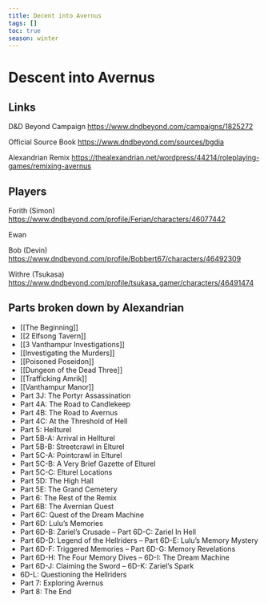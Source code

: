 ```yaml
---
title: Decent into Avernus
tags: []
toc: true
season: winter
---
```


# Descent into Avernus

## Links
D&D Beyond Campaign https://www.dndbeyond.com/campaigns/1825272

Official Source Book https://www.dndbeyond.com/sources/bgdia

Alexandrian Remix https://thealexandrian.net/wordpress/44214/roleplaying-games/remixing-avernus

## Players

Forith (Simon) https://www.dndbeyond.com/profile/Ferian/characters/46077442

Ewan 

Bob (Devin) https://www.dndbeyond.com/profile/Bobbert67/characters/46492309

Withre (Tsukasa) https://www.dndbeyond.com/profile/tsukasa_gamer/characters/46491474

## Parts broken down by Alexandrian
- [[The Beginning]]
- [[2 Elfsong Tavern]]
- [[3 Vanthampur Investigations]]
- [[Investigating the Murders]]
- [[Poisoned Poseidon]]
- [[Dungeon of the Dead Three]]
- [[Trafficking Amrik]]
- [[Vanthampur Manor]]
- Part 3J: The Portyr Assassination
- Part 4A: The Road to Candlekeep
- Part 4B: The Road to Avernus
- Part 4C: At the Threshold of Hell
- Part 5: Hellturel
- Part 5B-A: Arrival in Hellturel
- Part 5B-B: Streetcrawl in Elturel
- Part 5C-A: Pointcrawl in Elturel
- Part 5C-B: A Very Brief Gazette of Elturel
- Part 5C-C: Elturel Locations
- Part 5D: The High Hall
- Part 5E: The Grand Cemetery
- Part 6: The Rest of the Remix
- Part 6B: The Avernian Quest
- Part 6C: Quest of the Dream Machine
- Part 6D: Lulu’s Memories
- Part 6D-B: Zariel’s Crusade – Part 6D-C: Zariel In Hell
- Part 6D-D: Legend of the Hellriders – Part 6D-E: Lulu’s Memory Mystery
- Part 6D-F: Triggered Memories – Part 6D-G: Memory Revelations
- Part 6D-H: The Four Memory Dives – 6D-I: The Dream Machine
- Part 6D-J: Claiming the Sword – 6D-K: Zariel’s Spark
- 6D-L: Questioning the Hellriders
- Part 7: Exploring Avernus
- Part 8: The End
